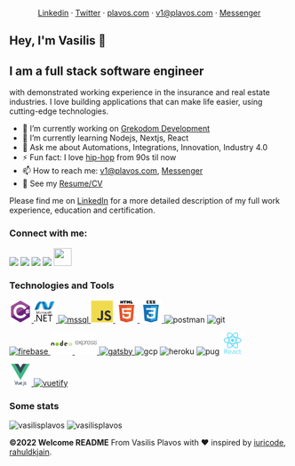 <p align="center"><a href="https://www.linkedin.com/in/vasilisplavos/">Linkedin</a> · <a href="https://twitter.com/VasilisPlavos">Twitter</a> · <a href="https://plavos.com">plavos.com</a> · <a href="mailto:v1@plavos.com">v1@plavos.com</a> · <a href="https://m.me/vasilisplavospage">Messenger</a></p>

## Hey, I'm Vasilis 👋

## I am a full stack software engineer

with demonstrated working experience in the insurance and real estate industries. I love building applications that can make life easier, using cutting-edge technologies.

- 🔭 I’m currently working on [Grekodom Development](https://grekodom.com)
- 🌱 I’m currently learning Nodejs, Nextjs, React
- 💬 Ask me about Automations, Integrations, Innovation, Industry 4.0
- ⚡ Fun fact: I love [hip-hop](https://plavos.com/hh) from 90s til now
- 📫 How to reach me: <a href="mailto:v1@plavos.com">v1@plavos.com</a>, <a href="https://m.me/vasilisplavospage">Messenger</a>
- 📄 See my [Resume/CV](https://plavos.com/tech-cv)

Please find me on [LinkedIn](https://www.linkedin.com/in/vasilisplavos/) for a more detailed description of my full work experience, education and certification.

### Connect with me:

<p align="left">  
<a href="https://www.linkedin.com/in/vasilisplavos/" target="blank"><img src="https://img.icons8.com/color/35/000000/linkedin.png"/></a>
<a href="https://twitter.com/VasilisPlavos" target="blank"><img src="https://img.icons8.com/color/35/000000/twitter--v2.png"/></a>
<a href="https://www.instagram.com/vasilisplavos/" target="blank"><img src="https://img.icons8.com/fluency/35/000000/instagram-new.png"/></a>
<a href="mailto:v1@plavos.com" target="blank"><img src="https://img.icons8.com/color/35/000000/gmail.png"/></a>
<a href="https://m.me/vasilisplavospage" target="blank"><img width="32" height="32" src="https://img.icons8.com/fluency/48/000000/facebook-messenger--v2.png"/></a>
</p>

### Technologies and Tools
<a href="https://github.com/VasilisPlavos/Learn/tree/main/dotnet" target="_blank" rel="noreferrer"> <img src="https://raw.githubusercontent.com/devicons/devicon/master/icons/csharp/csharp-original.svg" alt="csharp" width="40" height="40"/> </a>
<a href="https://github.com/VasilisPlavos/Learn/tree/main/dotnet" target="_blank" rel="noreferrer"> <img src="https://raw.githubusercontent.com/devicons/devicon/master/icons/dot-net/dot-net-original-wordmark.svg" alt="dotnet" width="40" height="40"/> </a>
<a href="https://github.com/VasilisPlavos/Learn/tree/main/dotnet" target="_blank" rel="noreferrer"> <img src="https://www.svgrepo.com/show/303229/microsoft-sql-server-logo.svg" alt="mssql" width="40" height="40"/> </a>
<a href="https://github.com/VasilisPlavos/Learn/tree/main/Web" target="_blank" rel="noreferrer"> <img src="https://raw.githubusercontent.com/devicons/devicon/master/icons/javascript/javascript-original.svg" alt="javascript" width="40" height="40"/> </a>
<a href="https://github.com/VasilisPlavos/Learn/tree/main/Web" target="_blank" rel="noreferrer"> <img src="https://raw.githubusercontent.com/devicons/devicon/master/icons/html5/html5-original-wordmark.svg" alt="html5" width="40" height="40"/> </a>
<a href="https://github.com/VasilisPlavos/Learn/tree/main/Web" target="_blank" rel="noreferrer"> <img src="https://raw.githubusercontent.com/devicons/devicon/master/icons/css3/css3-original-wordmark.svg" alt="css3" width="40" height="40"/> </a>
<img src="https://www.vectorlogo.zone/logos/getpostman/getpostman-icon.svg" alt="postman" width="40" height="40"/> 
<img src="https://www.vectorlogo.zone/logos/git-scm/git-scm-icon.svg" alt="git" width="40" height="40"/>

<a href="https://github.com/VasilisPlavos/Learn/tree/main/Solutions/forma-gov/app" target="_blank" rel="noreferrer"> <img src="https://www.vectorlogo.zone/logos/firebase/firebase-icon.svg" alt="firebase" width="40" height="40"/> </a>
<a href="https://github.com/VasilisPlavos/Learn/tree/main/Web/Apps" target="_blank" rel="noreferrer"> <img src="https://raw.githubusercontent.com/devicons/devicon/master/icons/nodejs/nodejs-original-wordmark.svg" alt="nodejs" width="40" height="40"/> </a>
<a href="https://github.com/VasilisPlavos/Learn/tree/main/Web/Apps" target="_blank" rel="noreferrer"> <img src="https://raw.githubusercontent.com/devicons/devicon/master/icons/express/express-original-wordmark.svg" alt="express" width="40" height="40"/> </a>
<a href="https://vasilisplavos.github.io/learngatsby/" target="_blank" rel="noreferrer"> <img src="https://www.vectorlogo.zone/logos/gatsbyjs/gatsbyjs-icon.svg" alt="gatsby" width="40" height="40"/> </a>
<img src="https://www.vectorlogo.zone/logos/google_cloud/google_cloud-icon.svg" alt="gcp" width="40" height="40"/>
<img src="https://www.vectorlogo.zone/logos/heroku/heroku-icon.svg" alt="heroku" width="40" height="40"/>
<img src="https://cdn.worldvectorlogo.com/logos/pug.svg" alt="pug" width="40" height="40"/>
<a href="https://github.com/VasilisPlavos/Learn/tree/main/Web/Apps" target="_blank" rel="noreferrer"> <img src="https://raw.githubusercontent.com/devicons/devicon/master/icons/react/react-original-wordmark.svg" alt="react" width="40" height="40"/> </a>

<a href="https://github.com/VasilisPlavos/Learn/tree/main/Web/Apps" target="_blank" rel="noreferrer"> <img src="https://raw.githubusercontent.com/devicons/devicon/master/icons/vuejs/vuejs-original-wordmark.svg" alt="vuejs" width="40" height="40"/> </a> <a href="https://github.com/VasilisPlavos/Learn/tree/main/Web/Apps" target="_blank" rel="noreferrer"> <img src="https://bestofjs.org/logos/vuetify.svg" alt="vuetify" width="40" height="40"/> </a>

### Some stats
<img src="https://github-readme-stats.vercel.app/api/top-langs?username=vasilisplavos&show_icons=true&locale=en&layout=compact" alt="vasilisplavos" />
<img src="https://github-readme-stats.vercel.app/api?username=vasilisplavos&show_icons=true&locale=en" alt="vasilisplavos" />

**©2022 Welcome README** From Vasilis Plavos with ❤ inspired by [iuricode](https://github.com/iuricode/readme-template), [rahuldkjain](https://rahuldkjain.github.io/gh-profile-readme-generator/).
